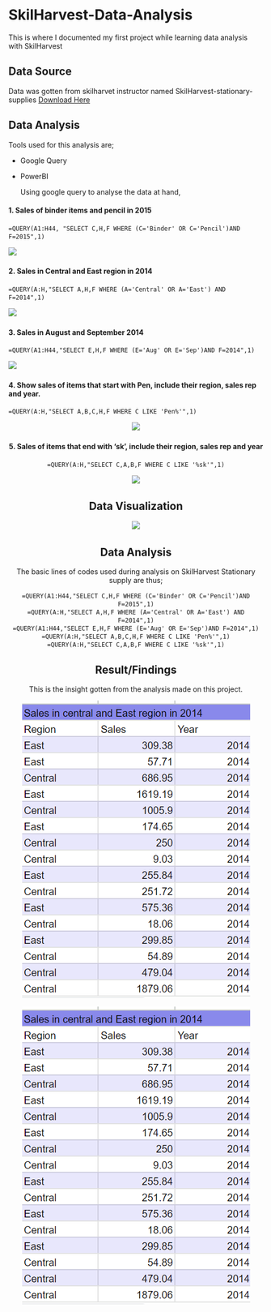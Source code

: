 # SkilHarvest-Data-Analysis
This is where I documented my first project while learning data analysis with SkilHarvest

## Data Source
Data was gotten from skilharvet instructor named SkilHarvest-stationary-supplies [Download Here](https://docs.google.com/spreadsheets/d/1kIvUpU3t4_vJs3SVGH7i9hhOciQ8FELTxFv4CDy7WVA/edit#gid=32712049) 

## Data Analysis
Tools used for this analysis are; 
- Google Query
- PowerBI
  
    Using google query to analyse the data at hand, 
  
#### 1. Sales of binder items and pencil in 2015
```
=QUERY(A1:H44, "SELECT C,H,F WHERE (C='Binder' OR C='Pencil')AND F=2015",1)
```
![](image/SSGREEN.png)

#### 2. Sales in Central and East region in 2014
```
=QUERY(A:H,"SELECT A,H,F WHERE (A='Central' OR A='East') AND F=2014",1)
```
![](image/Screenshotpurple.png)

#### 3. Sales in August and September 2014
```
=QUERY(A1:H44,"SELECT E,H,F WHERE (E='Aug' OR E='Sep')AND F=2014",1)
```
![](image/SSBLUE.png)

#### 4. Show sales of items that start with Pen, include their region, sales rep and year.

```
=QUERY(A:H,"SELECT A,B,C,H,F WHERE C LIKE 'Pen%'",1)
```

<div align="center">
<img src="image/SStealgreen.png"
</div>


#### 5. Sales of items that end with ‘sk’, include their region, sales rep and year
```
=QUERY(A:H,"SELECT C,A,B,F WHERE C LIKE '%sk'",1)
```

<div align="center">
<img src="image/screenshotone.png"
</div>

## Data Visualization
<div align="center">  
<img src="image/firstpowerbi.png"
</div>
  
## Data Analysis
The basic lines of codes used during analysis on SkilHarvest Stationary supply are thus;
```
=QUERY(A1:H44,"SELECT C,H,F WHERE (C='Binder' OR C='Pencil')AND F=2015",1)
=QUERY(A:H,"SELECT A,H,F WHERE (A='Central' OR A='East') AND F=2014",1)
=QUERY(A1:H44,"SELECT E,H,F WHERE (E='Aug' OR E='Sep')AND F=2014",1)
=QUERY(A:H,"SELECT A,B,C,H,F WHERE C LIKE 'Pen%'",1)
=QUERY(A:H,"SELECT C,A,B,F WHERE C LIKE '%sk'",1)
```
## Result/Findings
This is the insight gotten from the analysis made on this project.

<div align="center"> <img src="Screenshotpurple.png" </div>

![](Screenshotpurple.png)
